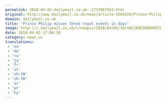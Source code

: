 ```yaml
---
permalink: 2018-04-02-dailymail.co.uk--1737867563.html
original: http://www.dailymail.co.uk/news/article-5569193/Prince-Philip-misses-three-royal-events-10-days.html?ITO=1490&ns_mchannel=rss&ns_campaign=1490
domain: dailymail.co.uk
title: 'Prince Philip misses three royal events in days'
image: http://i.dailymail.co.uk/i/newpix/2018/04/02/10/4AC2A9E300000578-0-image-a-15_1522661838559.jpg
date: 2018-04-02 17:06:30
category: news_us
translations: 
 - 'es'
 - 'de'
 - 'ru'
 - 'ja'
 - 'fr'
 - 'it'
 - 'zh-CN'
 - 'zh-TW'
 - 'ar'
 - 'pt'
 - 'hy'
---
```


